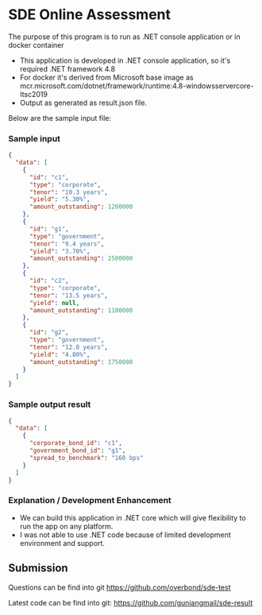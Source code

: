 # SDE Online Assessment

The purpose of this program is to run as .NET console application or in docker container

- This application is developed in .NET console application, so it's required .NET framework 4.8
- For docker it's derived from Microsoft base image as mcr.microsoft.com/dotnet/framework/runtime:4.8-windowsservercore-ltsc2019
- Output as generated as result.json file.

Below are the sample input file:

### Sample input

```json
{
  "data": [
    {
      "id": "c1",
      "type": "corporate",
      "tenor": "10.3 years",
      "yield": "5.30%",
      "amount_outstanding": 1200000
    },
    {
      "id": "g1",
      "type": "government",
      "tenor": "9.4 years",
      "yield": "3.70%",
      "amount_outstanding": 2500000
    },
    {
      "id": "c2",
      "type": "corporate",
      "tenor": "13.5 years",
      "yield": null,
      "amount_outstanding": 1100000
    },
    {
      "id": "g2",
      "type": "government",
      "tenor": "12.0 years",
      "yield": "4.80%",
      "amount_outstanding": 1750000
    }
  ]
}
```

### Sample output result

```json
{
  "data": [
    {
      "corporate_bond_id": "c1",
      "government_bond_id": "g1",
      "spread_to_benchmark": "160 bps"
    }
  ]
}
```

### Explanation / Development Enhancement  
- We can build this application in .NET core which will give flexibility to run the app on any platform.
- I was not able to use .NET code because of limited development environment and support.

## Submission

Questions can be find into git https://github.com/overbond/sde-test

Latest code can be find into git: https://github.com/gunjangmail/sde-result
